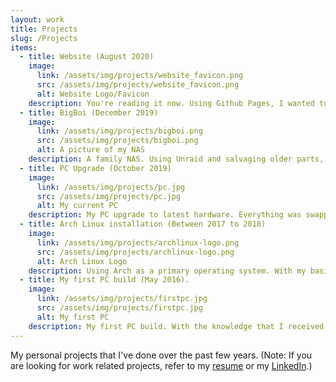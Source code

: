 ```yaml
---
layout: work
title: Projects
slug: /Projects
items:
  - title: Website (August 2020)
    image:
      link: /assets/img/projects/website_favicon.png
      src: /assets/img/projects/website_favicon.png
      alt: Website Logo/Favicon
    description: You're reading it now. Using Github Pages, I wanted to do some experimenting with HTML and markdown (and some jekyll) to build a website to show to anyone.
  - title: BigBoi (December 2019)
    image:
      link: /assets/img/projects/bigboi.png
      src: /assets/img/projects/bigboi.png
      alt: A picture of my NAS
    description: A family NAS. Using Unraid and salvaging older parts, I was able to create a NAS for my family to use. It also acts as a Plex server, so they can watch any locally-hosted content. It currently has 7TB of total space.
  - title: PC Upgrade (October 2019)
    image:
      link: /assets/img/projects/pc.jpg
      src: /assets/img/projects/pc.jpg
      alt: My current PC
    description: My PC upgrade to latest hardware. Everything was swapped out, except for the drives. It is currently on a Ryzen 5 3600x, paired with a RX 5700XT on a X570 motherboard.
  - title: Arch Linux installation (Between 2017 to 2018)
    image:
      link: /assets/img/projects/archlinux-logo.png
      src: /assets/img/projects/archlinux-logo.png
      alt: Arch Linux Logo
    description: Using Arch as a primary operating system. With my basic Linux knowledge that I've acquired over the years, I wanted to experiment/play around with it more, which lead me to the installation of Arch Linux. My current laptop, a hand-me-down t430s has Arch Linux installed.
  - title: My first PC build (May 2016).
    image:
      link: /assets/img/projects/firstpc.jpg
      src: /assets/img/projects/firstpc.jpg
      alt: My first PC
    description: My first PC build. With the knowledge that I received about PC building, I wanted to apply that knowledge into actually doing it. With the success of it, it brought me to where I am, fascinated on technology and computers. It ran on a I5-4590, paired with a R9 380 GPU.
---
```


My personal projects that I've done over the past few years.
(Note: If you are looking for work related projects, refer to my
  [resume](/resume) or my [LinkedIn](https://www.linkedin.com/in/akmijares/).)

